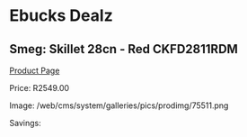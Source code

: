 
# Ebucks Dealz
## Smeg: Skillet 28cn - Red CKFD2811RDM
[Product Page](https://www.ebucks.com/web/shop/productSelected.do?prodId=1170702627&catId=704983235)

Price: R2549.00

Image: /web/cms/system/galleries/pics/prodimg/75511.png

Savings: 


	